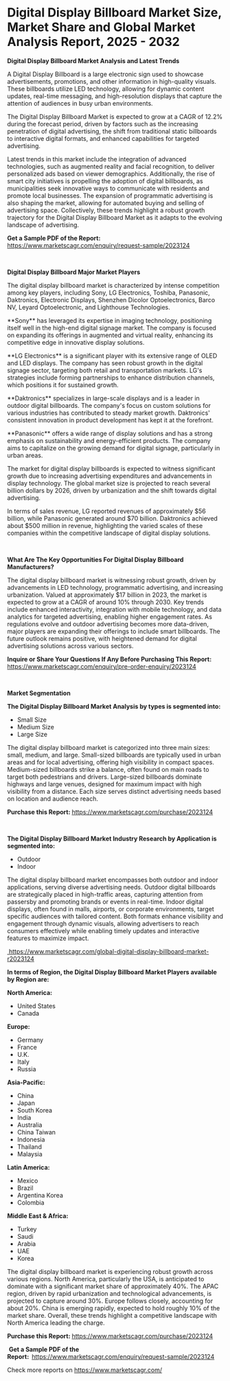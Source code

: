 <p><h1>Digital Display Billboard Market Size, Market Share and Global Market Analysis Report, 2025 - 2032</h1></p><p><strong>Digital Display Billboard Market Analysis and Latest Trends</strong></p>
<p><p>A Digital Display Billboard is a large electronic sign used to showcase advertisements, promotions, and other information in high-quality visuals. These billboards utilize LED technology, allowing for dynamic content updates, real-time messaging, and high-resolution displays that capture the attention of audiences in busy urban environments. </p><p>The Digital Display Billboard Market is expected to grow at a CAGR of 12.2% during the forecast period, driven by factors such as the increasing penetration of digital advertising, the shift from traditional static billboards to interactive digital formats, and enhanced capabilities for targeted advertising. </p><p>Latest trends in this market include the integration of advanced technologies, such as augmented reality and facial recognition, to deliver personalized ads based on viewer demographics. Additionally, the rise of smart city initiatives is propelling the adoption of digital billboards, as municipalities seek innovative ways to communicate with residents and promote local businesses. The expansion of programmatic advertising is also shaping the market, allowing for automated buying and selling of advertising space. Collectively, these trends highlight a robust growth trajectory for the Digital Display Billboard Market as it adapts to the evolving landscape of advertising.</p></p>
<p><strong>Get a Sample PDF of the Report:&nbsp;</strong> <a href="https://www.marketscagr.com/enquiry/request-sample/2023124?utm_campaign=2326&utm_medium=2&utm_source=Github&utm_content=ia&utm_term=12022025&utm_id=digital-display-billboard">https://www.marketscagr.com/enquiry/request-sample/2023124</a></p>
<p>&nbsp;</p>
<p><strong>Digital Display Billboard Major Market Players</strong></p>
<p><p>The digital display billboard market is characterized by intense competition among key players, including Sony, LG Electronics, Toshiba, Panasonic, Daktronics, Electronic Displays, Shenzhen Dicolor Optoelectronics, Barco NV, Leyard Optoelectronic, and Lighthouse Technologies. </p><p>**Sony** has leveraged its expertise in imaging technology, positioning itself well in the high-end digital signage market. The company is focused on expanding its offerings in augmented and virtual reality, enhancing its competitive edge in innovative display solutions.</p><p>**LG Electronics** is a significant player with its extensive range of OLED and LED displays. The company has seen robust growth in the digital signage sector, targeting both retail and transportation markets. LG's strategies include forming partnerships to enhance distribution channels, which positions it for sustained growth.</p><p>**Daktronics** specializes in large-scale displays and is a leader in outdoor digital billboards. The company's focus on custom solutions for various industries has contributed to steady market growth. Daktronics' consistent innovation in product development has kept it at the forefront.</p><p>**Panasonic** offers a wide range of display solutions and has a strong emphasis on sustainability and energy-efficient products. The company aims to capitalize on the growing demand for digital signage, particularly in urban areas.</p><p>The market for digital display billboards is expected to witness significant growth due to increasing advertising expenditures and advancements in display technology. The global market size is projected to reach several billion dollars by 2026, driven by urbanization and the shift towards digital advertising.</p><p>In terms of sales revenue, LG reported revenues of approximately $56 billion, while Panasonic generated around $70 billion. Daktronics achieved about $500 million in revenue, highlighting the varied scales of these companies within the competitive landscape of digital display solutions.</p></p>
<p>&nbsp;</p>
<p><strong>What Are The Key Opportunities For Digital Display Billboard Manufacturers?</strong></p>
<p><p>The digital display billboard market is witnessing robust growth, driven by advancements in LED technology, programmatic advertising, and increasing urbanization. Valued at approximately $17 billion in 2023, the market is expected to grow at a CAGR of around 10% through 2030. Key trends include enhanced interactivity, integration with mobile technology, and data analytics for targeted advertising, enabling higher engagement rates. As regulations evolve and outdoor advertising becomes more data-driven, major players are expanding their offerings to include smart billboards. The future outlook remains positive, with heightened demand for digital advertising solutions across various sectors.</p></p>
<p><strong>Inquire or Share Your Questions If Any Before Purchasing This Report:</strong> <a href="https://www.marketscagr.com/enquiry/pre-order-enquiry/2023124?utm_campaign=2326&utm_medium=2&utm_source=Github&utm_content=ia&utm_term=12022025&utm_id=digital-display-billboard">https://www.marketscagr.com/enquiry/pre-order-enquiry/2023124</a></p>
<p>&nbsp;</p>
<p><strong>Market Segmentation</strong></p>
<p><strong>The Digital Display Billboard Market Analysis by types is segmented into:</strong></p>
<p><ul><li>Small Size</li><li>Medium Size</li><li>Large Size</li></ul></p>
<p><p>The digital display billboard market is categorized into three main sizes: small, medium, and large. Small-sized billboards are typically used in urban areas and for local advertising, offering high visibility in compact spaces. Medium-sized billboards strike a balance, often found on main roads to target both pedestrians and drivers. Large-sized billboards dominate highways and large venues, designed for maximum impact with high visibility from a distance. Each size serves distinct advertising needs based on location and audience reach.</p></p>
<p><strong>Purchase this Report:&nbsp;</strong><a href="https://www.marketscagr.com/purchase/2023124?utm_campaign=2326&utm_medium=2&utm_source=Github&utm_content=ia&utm_term=12022025&utm_id=digital-display-billboard">https://www.marketscagr.com/purchase/2023124</a></p>
<p>&nbsp;</p>
<p><strong>The Digital Display Billboard Market Industry Research by Application is segmented into:</strong></p>
<p><ul><li>Outdoor</li><li>Indoor</li></ul></p>
<p><p>The digital display billboard market encompasses both outdoor and indoor applications, serving diverse advertising needs. Outdoor digital billboards are strategically placed in high-traffic areas, capturing attention from passersby and promoting brands or events in real-time. Indoor digital displays, often found in malls, airports, or corporate environments, target specific audiences with tailored content. Both formats enhance visibility and engagement through dynamic visuals, allowing advertisers to reach consumers effectively while enabling timely updates and interactive features to maximize impact.</p></p>
<p><a href="https://www.marketscagr.com/global-digital-display-billboard-market-r2023124?utm_campaign=2326&utm_medium=2&utm_source=Github&utm_content=ia&utm_term=12022025&utm_id=digital-display-billboard">&nbsp;https://www.marketscagr.com/global-digital-display-billboard-market-r2023124</a></p>
<p><strong>In terms of Region, the Digital Display Billboard Market Players available by Region are:</strong></p>
<p>
    <p> <strong> North America: </strong>
        <ul>
            <li>United States</li>
            <li>Canada</li>
        </ul>
        </p> 
    <p> <strong> Europe: </strong>
        <ul>
            <li>Germany</li>
            <li>France</li>
            <li>U.K.</li>
            <li>Italy</li>
            <li>Russia</li>
        </ul>
        </p> 
    <p> <strong> Asia-Pacific: </strong>
        <ul>
            <li>China</li>
            <li>Japan</li>
            <li>South Korea</li>
            <li>India</li>
            <li>Australia</li>
            <li>China Taiwan</li>
            <li>Indonesia</li>
            <li>Thailand</li>
            <li>Malaysia</li>
        </ul>
        </p> 
    <p> <strong> Latin America: </strong>
        <ul>
            <li>Mexico</li>
            <li>Brazil</li>
            <li>Argentina Korea</li>
            <li>Colombia</li>
        </ul>
        </p> 
    <p> <strong> Middle East & Africa: </strong>
        <ul>
            <li>Turkey</li>
            <li>Saudi</li>
            <li>Arabia</li>
            <li>UAE</li>
            <li>Korea</li>
        </ul>
    </p>
    </p>
<p><p>The digital display billboard market is experiencing robust growth across various regions. North America, particularly the USA, is anticipated to dominate with a significant market share of approximately 40%. The APAC region, driven by rapid urbanization and technological advancements, is projected to capture around 30%. Europe follows closely, accounting for about 20%. China is emerging rapidly, expected to hold roughly 10% of the market share. Overall, these trends highlight a competitive landscape with North America leading the charge.</p></p>
<p><strong>Purchase this Report: </strong><a href="https://www.marketscagr.com/purchase/2023124?utm_campaign=2326&utm_medium=2&utm_source=Github&utm_content=ia&utm_term=12022025&utm_id=digital-display-billboard">https://www.marketscagr.com/purchase/2023124</a></p>
<p>&nbsp;<strong>Get a Sample PDF of the Report:&nbsp;&nbsp;</strong><a href="https://www.marketscagr.com/enquiry/request-sample/2023124?utm_campaign=2326&utm_medium=2&utm_source=Github&utm_content=ia&utm_term=12022025&utm_id=digital-display-billboard">https://www.marketscagr.com/enquiry/request-sample/2023124</a></p>
<p><strong></strong></p>
<p>Check more reports on <a href="https://www.marketscagr.com/?utm_campaign=2326&utm_medium=2&utm_source=Github&utm_content=ia&utm_term=12022025&utm_id=digital-display-billboard">https://www.marketscagr.com/</a></p>